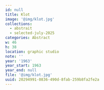 ```yaml
---
id: null
title: Klot
image: '@img/klot.jpg'
collections:
  - abstrait
  - selected-july-2025
categories: Abstract
w: 46
h: 38
location: graphic studio
note: ''
year: '1963'
year_start: 1963
year_end: null
file: '@img/klot.jpg'
uuid: 20294991-0836-490d-8fab-259b8fa2fe2a
---
```



